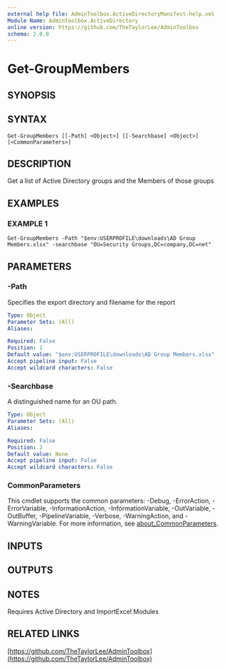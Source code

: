 ```yaml
---
external help file: AdminToolbox.ActiveDirectoryManifest-help.xml
Module Name: AdminToolbox.ActiveDirectory
online version: https://github.com/TheTaylorLee/AdminToolbox
schema: 2.0.0
---
```


# Get-GroupMembers

## SYNOPSIS

## SYNTAX

```
Get-GroupMembers [[-Path] <Object>] [[-Searchbase] <Object>] [<CommonParameters>]
```

## DESCRIPTION
Get a list of Active Directory groups and the Members of those groups

## EXAMPLES

### EXAMPLE 1
```
Get-GroupMembers -Path "$env:USERPROFILE\downloads\AD Group Members.xlsx" -searchbase "OU=Security Groups,DC=company,DC=net"
```

## PARAMETERS

### -Path
Specifies the export directory and filename for the report

```yaml
Type: Object
Parameter Sets: (All)
Aliases:

Required: False
Position: 1
Default value: "$env:USERPROFILE\downloads\AD Group Members.xlsx"
Accept pipeline input: False
Accept wildcard characters: False
```

### -Searchbase
A distinguished name for an OU path.

```yaml
Type: Object
Parameter Sets: (All)
Aliases:

Required: False
Position: 2
Default value: None
Accept pipeline input: False
Accept wildcard characters: False
```

### CommonParameters
This cmdlet supports the common parameters: -Debug, -ErrorAction, -ErrorVariable, -InformationAction, -InformationVariable, -OutVariable, -OutBuffer, -PipelineVariable, -Verbose, -WarningAction, and -WarningVariable. For more information, see [about_CommonParameters](http://go.microsoft.com/fwlink/?LinkID=113216).

## INPUTS

## OUTPUTS

## NOTES
Requires Active Directory and ImportExcel Modules

## RELATED LINKS

[https://github.com/TheTaylorLee/AdminToolbox](https://github.com/TheTaylorLee/AdminToolbox)

